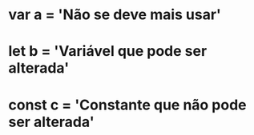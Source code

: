 # var a = 'Não se deve mais usar'
# let b = 'Variável que pode ser alterada'
# const c = 'Constante que não pode ser alterada'